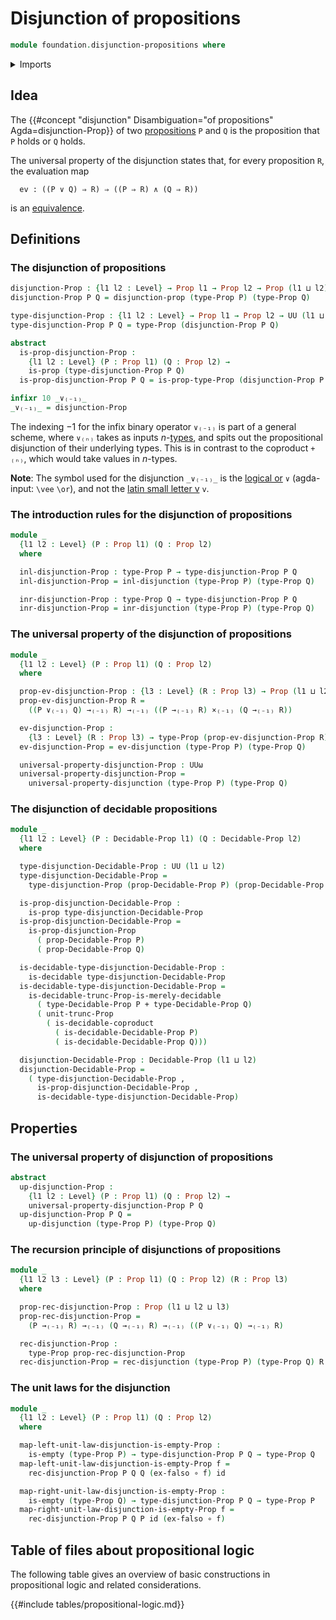 # Disjunction of propositions

```agda
module foundation.disjunction-propositions where
```

<details><summary>Imports</summary>

```agda
open import foundation.decidable-types
open import foundation.dependent-pair-types
open import foundation.disjunction
open import foundation.propositional-truncations
open import foundation.universe-levels

open import foundation-core.cartesian-product-types
open import foundation-core.coproduct-types
open import foundation-core.decidable-propositions
open import foundation-core.empty-types
open import foundation-core.equivalences
open import foundation-core.function-types
open import foundation-core.propositions
```

</details>

## Idea

The
{{#concept "disjunction" Disambiguation="of propositions" Agda=disjunction-Prop}}
of two [propositions](foundation-core.propositions.md) `P` and `Q` is the
proposition that `P` holds or `Q` holds.

The universal property of the disjunction states that, for every proposition
`R`, the evaluation map

```text
  ev : ((P ∨ Q) ⇒ R) ⇒ ((P ⇒ R) ∧ (Q ⇒ R))
```

is an [equivalence](foundation.logical-equivalence.md).

## Definitions

### The disjunction of propositions

```agda
disjunction-Prop : {l1 l2 : Level} → Prop l1 → Prop l2 → Prop (l1 ⊔ l2)
disjunction-Prop P Q = disjunction-prop (type-Prop P) (type-Prop Q)

type-disjunction-Prop : {l1 l2 : Level} → Prop l1 → Prop l2 → UU (l1 ⊔ l2)
type-disjunction-Prop P Q = type-Prop (disjunction-Prop P Q)

abstract
  is-prop-disjunction-Prop :
    {l1 l2 : Level} (P : Prop l1) (Q : Prop l2) →
    is-prop (type-disjunction-Prop P Q)
  is-prop-disjunction-Prop P Q = is-prop-type-Prop (disjunction-Prop P Q)

infixr 10 _∨₍₋₁₎_
_∨₍₋₁₎_ = disjunction-Prop
```

The indexing $-1$ for the infix binary operator `∨₍₋₁₎` is part of a general
scheme, where `∨₍ₙ₎` takes as inputs
$n$-[types](foundation-core.truncated-types.md), and spits out the propositional
disjunction of their underlying types. This is in contrast to the coproduct
`+₍ₙ₎`, which would take values in $n$-types.

**Note**: The symbol used for the disjunction `_∨₍₋₁₎_` is the
[logical or](https://codepoints.net/U+2228) `∨` (agda-input: `\vee` `\or`), and
not the [latin small letter v](https://codepoints.net/U+0076) `v`.

### The introduction rules for the disjunction of propositions

```agda
module _
  {l1 l2 : Level} (P : Prop l1) (Q : Prop l2)
  where

  inl-disjunction-Prop : type-Prop P → type-disjunction-Prop P Q
  inl-disjunction-Prop = inl-disjunction (type-Prop P) (type-Prop Q)

  inr-disjunction-Prop : type-Prop Q → type-disjunction-Prop P Q
  inr-disjunction-Prop = inr-disjunction (type-Prop P) (type-Prop Q)
```

### The universal property of the disjunction of propositions

```agda
module _
  {l1 l2 : Level} (P : Prop l1) (Q : Prop l2)
  where

  prop-ev-disjunction-Prop : {l3 : Level} (R : Prop l3) → Prop (l1 ⊔ l2 ⊔ l3)
  prop-ev-disjunction-Prop R =
    ((P ∨₍₋₁₎ Q) →₍₋₁₎ R) →₍₋₁₎ ((P →₍₋₁₎ R) ×₍₋₁₎ (Q →₍₋₁₎ R))

  ev-disjunction-Prop :
    {l3 : Level} (R : Prop l3) → type-Prop (prop-ev-disjunction-Prop R)
  ev-disjunction-Prop = ev-disjunction (type-Prop P) (type-Prop Q)

  universal-property-disjunction-Prop : UUω
  universal-property-disjunction-Prop =
    universal-property-disjunction (type-Prop P) (type-Prop Q)
```

### The disjunction of decidable propositions

```agda
module _
  {l1 l2 : Level} (P : Decidable-Prop l1) (Q : Decidable-Prop l2)
  where

  type-disjunction-Decidable-Prop : UU (l1 ⊔ l2)
  type-disjunction-Decidable-Prop =
    type-disjunction-Prop (prop-Decidable-Prop P) (prop-Decidable-Prop Q)

  is-prop-disjunction-Decidable-Prop :
    is-prop type-disjunction-Decidable-Prop
  is-prop-disjunction-Decidable-Prop =
    is-prop-disjunction-Prop
      ( prop-Decidable-Prop P)
      ( prop-Decidable-Prop Q)

  is-decidable-type-disjunction-Decidable-Prop :
    is-decidable type-disjunction-Decidable-Prop
  is-decidable-type-disjunction-Decidable-Prop =
    is-decidable-trunc-Prop-is-merely-decidable
      ( type-Decidable-Prop P + type-Decidable-Prop Q)
      ( unit-trunc-Prop
        ( is-decidable-coproduct
          ( is-decidable-Decidable-Prop P)
          ( is-decidable-Decidable-Prop Q)))

  disjunction-Decidable-Prop : Decidable-Prop (l1 ⊔ l2)
  disjunction-Decidable-Prop =
    ( type-disjunction-Decidable-Prop ,
      is-prop-disjunction-Decidable-Prop ,
      is-decidable-type-disjunction-Decidable-Prop)
```

## Properties

### The universal property of disjunction of propositions

```agda
abstract
  up-disjunction-Prop :
    {l1 l2 : Level} (P : Prop l1) (Q : Prop l2) →
    universal-property-disjunction-Prop P Q
  up-disjunction-Prop P Q =
    up-disjunction (type-Prop P) (type-Prop Q)
```

### The recursion principle of disjunctions of propositions

```agda
module _
  {l1 l2 l3 : Level} (P : Prop l1) (Q : Prop l2) (R : Prop l3)
  where

  prop-rec-disjunction-Prop : Prop (l1 ⊔ l2 ⊔ l3)
  prop-rec-disjunction-Prop =
    (P →₍₋₁₎ R) →₍₋₁₎ (Q →₍₋₁₎ R) →₍₋₁₎ ((P ∨₍₋₁₎ Q) →₍₋₁₎ R)

  rec-disjunction-Prop :
    type-Prop prop-rec-disjunction-Prop
  rec-disjunction-Prop = rec-disjunction (type-Prop P) (type-Prop Q) R
```

### The unit laws for the disjunction

```agda
module _
  {l1 l2 : Level} (P : Prop l1) (Q : Prop l2)
  where

  map-left-unit-law-disjunction-is-empty-Prop :
    is-empty (type-Prop P) → type-disjunction-Prop P Q → type-Prop Q
  map-left-unit-law-disjunction-is-empty-Prop f =
    rec-disjunction-Prop P Q Q (ex-falso ∘ f) id

  map-right-unit-law-disjunction-is-empty-Prop :
    is-empty (type-Prop Q) → type-disjunction-Prop P Q → type-Prop P
  map-right-unit-law-disjunction-is-empty-Prop f =
    rec-disjunction-Prop P Q P id (ex-falso ∘ f)
```

## Table of files about propositional logic

The following table gives an overview of basic constructions in propositional
logic and related considerations.

{{#include tables/propositional-logic.md}}
